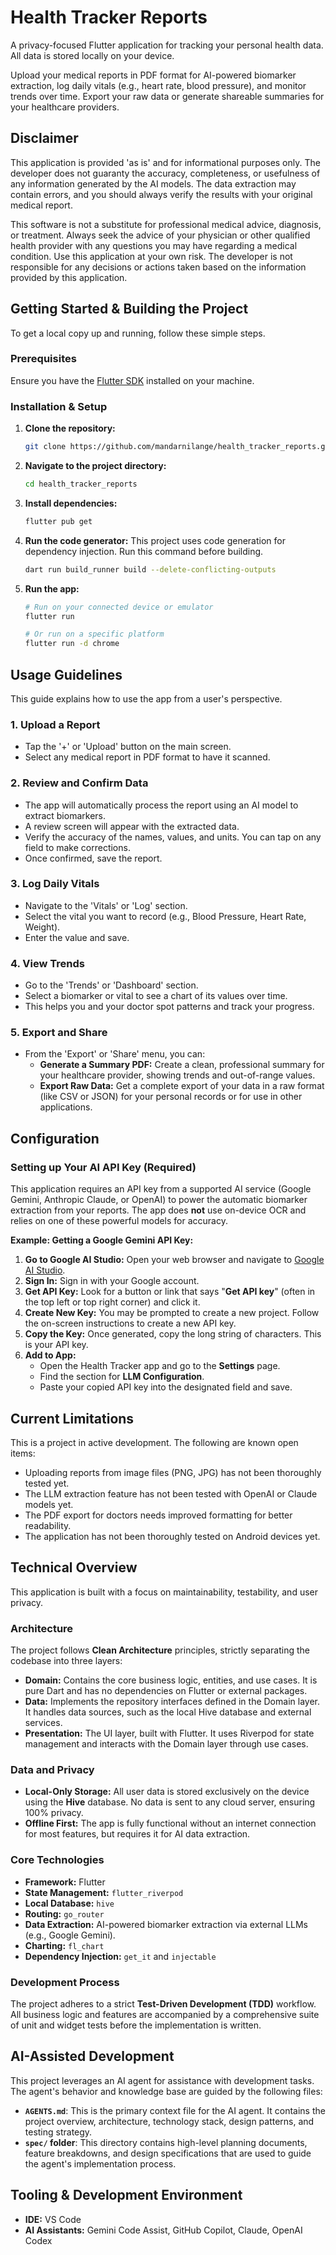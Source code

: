 # Health Tracker Reports

A privacy-focused Flutter application for tracking your personal health data. All data is stored locally on your device.

Upload your medical reports in PDF format for AI-powered biomarker extraction, log daily vitals (e.g., heart rate, blood pressure), and monitor trends over time. Export your raw data or generate shareable summaries for your healthcare providers.

## Disclaimer

This application is provided 'as is' and for informational purposes only. The developer does not guaranty the accuracy, completeness, or usefulness of any information generated by the AI models. The data extraction may contain errors, and you should always verify the results with your original medical report.

This software is not a substitute for professional medical advice, diagnosis, or treatment. Always seek the advice of your physician or other qualified health provider with any questions you may have regarding a medical condition. Use this application at your own risk. The developer is not responsible for any decisions or actions taken based on the information provided by this application.

## Getting Started & Building the Project

To get a local copy up and running, follow these simple steps.

### Prerequisites

Ensure you have the [Flutter SDK](https://docs.flutter.dev/get-started/install) installed on your machine.

### Installation & Setup

1.  **Clone the repository:**
    ```bash
    git clone https://github.com/mandarnilange/health_tracker_reports.git
    ```
2.  **Navigate to the project directory:**
    ```bash
    cd health_tracker_reports
    ```
3.  **Install dependencies:**
    ```bash
    flutter pub get
    ```
4.  **Run the code generator:**
    This project uses code generation for dependency injection. Run this command before building.
    ```bash
    dart run build_runner build --delete-conflicting-outputs
    ```
5.  **Run the app:**
    ```bash
    # Run on your connected device or emulator
    flutter run

    # Or run on a specific platform
    flutter run -d chrome
    ```

## Usage Guidelines

This guide explains how to use the app from a user's perspective.

### 1. Upload a Report
- Tap the '+' or 'Upload' button on the main screen.
- Select any medical report in PDF format to have it scanned.

### 2. Review and Confirm Data
- The app will automatically process the report using an AI model to extract biomarkers.
- A review screen will appear with the extracted data.
- Verify the accuracy of the names, values, and units. You can tap on any field to make corrections.
- Once confirmed, save the report.

### 3. Log Daily Vitals
- Navigate to the 'Vitals' or 'Log' section.
- Select the vital you want to record (e.g., Blood Pressure, Heart Rate, Weight).
- Enter the value and save.

### 4. View Trends
- Go to the 'Trends' or 'Dashboard' section.
- Select a biomarker or vital to see a chart of its values over time.
- This helps you and your doctor spot patterns and track your progress.

### 5. Export and Share
- From the 'Export' or 'Share' menu, you can:
  - **Generate a Summary PDF:** Create a clean, professional summary for your healthcare provider, showing trends and out-of-range values.
  - **Export Raw Data:** Get a complete export of your data in a raw format (like CSV or JSON) for your personal records or for use in other applications.

## Configuration

### Setting up Your AI API Key (Required)

This application requires an API key from a supported AI service (Google Gemini, Anthropic Claude, or OpenAI) to power the automatic biomarker extraction from your reports. The app does **not** use on-device OCR and relies on one of these powerful models for accuracy.

**Example: Getting a Google Gemini API Key:**

1.  **Go to Google AI Studio:** Open your web browser and navigate to [Google AI Studio](https://aistudio.google.com/).
2.  **Sign In:** Sign in with your Google account.
3.  **Get API Key:** Look for a button or link that says "**Get API key**" (often in the top left or top right corner) and click it.
4.  **Create New Key:** You may be prompted to create a new project. Follow the on-screen instructions to create a new API key.
5.  **Copy the Key:** Once generated, copy the long string of characters. This is your API key.
6.  **Add to App:**
    *   Open the Health Tracker app and go to the **Settings** page.
    *   Find the section for **LLM Configuration**.
    *   Paste your copied API key into the designated field and save.

## Current Limitations

This is a project in active development. The following are known open items:

- Uploading reports from image files (PNG, JPG) has not been thoroughly tested yet.
- The LLM extraction feature has not been tested with OpenAI or Claude models yet.
- The PDF export for doctors needs improved formatting for better readability.
- The application has not been thoroughly tested on Android devices yet.

## Technical Overview

This application is built with a focus on maintainability, testability, and user privacy.

### Architecture
The project follows **Clean Architecture** principles, strictly separating the codebase into three layers:
- **Domain:** Contains the core business logic, entities, and use cases. It is pure Dart and has no dependencies on Flutter or external packages.
- **Data:** Implements the repository interfaces defined in the Domain layer. It handles data sources, such as the local Hive database and external services.
- **Presentation:** The UI layer, built with Flutter. It uses Riverpod for state management and interacts with the Domain layer through use cases.

### Data and Privacy
- **Local-Only Storage:** All user data is stored exclusively on the device using the **Hive** database. No data is sent to any cloud server, ensuring 100% privacy.
- **Offline First:** The app is fully functional without an internet connection for most features, but requires it for AI data extraction.

### Core Technologies
- **Framework:** Flutter
- **State Management:** `flutter_riverpod`
- **Local Database:** `hive`
- **Routing:** `go_router`
- **Data Extraction:** AI-powered biomarker extraction via external LLMs (e.g., Google Gemini).
- **Charting:** `fl_chart`
- **Dependency Injection:** `get_it` and `injectable`

### Development Process
The project adheres to a strict **Test-Driven Development (TDD)** workflow. All business logic and features are accompanied by a comprehensive suite of unit and widget tests before the implementation is written.

## AI-Assisted Development

This project leverages an AI agent for assistance with development tasks. The agent's behavior and knowledge base are guided by the following files:

- **`AGENTS.md`**: This is the primary context file for the AI agent. It contains the project overview, architecture, technology stack, design patterns, and testing strategy.
- **`spec/` folder**: This directory contains high-level planning documents, feature breakdowns, and design specifications that are used to guide the agent's implementation process.

## Tooling & Development Environment

- **IDE:** VS Code
- **AI Assistants:** Gemini Code Assist, GitHub Copilot, Claude, OpenAI Codex